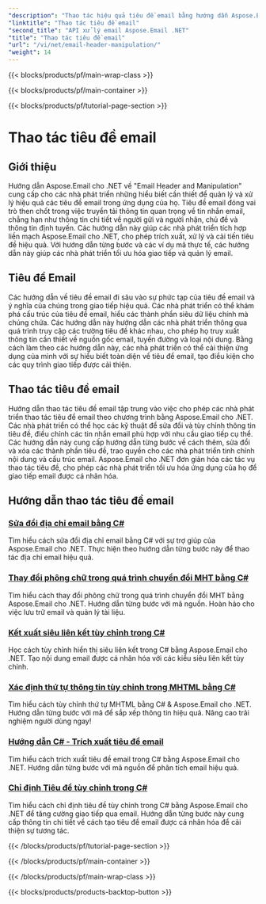 ```yaml
---
"description": "Thao tác hiệu quả tiêu đề email bằng hướng dẫn Aspose.Email cho .NET. Học cách trích xuất, sửa đổi và cá nhân hóa tiêu đề để tăng cường giao tiếp."
"linktitle": "Thao tác tiêu đề email"
"second_title": "API xử lý email Aspose.Email .NET"
"title": "Thao tác tiêu đề email"
"url": "/vi/net/email-header-manipulation/"
"weight": 14
---
```


{{< blocks/products/pf/main-wrap-class >}}

{{< blocks/products/pf/main-container >}}

{{< blocks/products/pf/tutorial-page-section >}}

# Thao tác tiêu đề email


## Giới thiệu

Hướng dẫn Aspose.Email cho .NET về "Email Header and Manipulation" cung cấp cho các nhà phát triển những hiểu biết cần thiết để quản lý và xử lý hiệu quả các tiêu đề email trong ứng dụng của họ. Tiêu đề email đóng vai trò then chốt trong việc truyền tải thông tin quan trọng về tin nhắn email, chẳng hạn như thông tin chi tiết về người gửi và người nhận, chủ đề và thông tin định tuyến. Các hướng dẫn này giúp các nhà phát triển tích hợp liền mạch Aspose.Email cho .NET, cho phép trích xuất, xử lý và cải tiến tiêu đề hiệu quả. Với hướng dẫn từng bước và các ví dụ mã thực tế, các hướng dẫn này giúp các nhà phát triển tối ưu hóa giao tiếp và quản lý email.

## Tiêu đề Email

Các hướng dẫn về tiêu đề email đi sâu vào sự phức tạp của tiêu đề email và ý nghĩa của chúng trong giao tiếp hiệu quả. Các nhà phát triển có thể khám phá cấu trúc của tiêu đề email, hiểu các thành phần siêu dữ liệu chính mà chúng chứa. Các hướng dẫn này hướng dẫn các nhà phát triển thông qua quá trình truy cập các trường tiêu đề khác nhau, cho phép họ truy xuất thông tin cần thiết về nguồn gốc email, tuyến đường và loại nội dung. Bằng cách làm theo các hướng dẫn này, các nhà phát triển có thể cải thiện ứng dụng của mình với sự hiểu biết toàn diện về tiêu đề email, tạo điều kiện cho các quy trình giao tiếp được cải thiện.

## Thao tác tiêu đề email

Hướng dẫn thao tác tiêu đề email tập trung vào việc cho phép các nhà phát triển thao tác tiêu đề email theo chương trình bằng Aspose.Email cho .NET. Các nhà phát triển có thể học các kỹ thuật để sửa đổi và tùy chỉnh thông tin tiêu đề, điều chỉnh các tin nhắn email phù hợp với nhu cầu giao tiếp cụ thể. Các hướng dẫn này cung cấp hướng dẫn từng bước về cách thêm, sửa đổi và xóa các thành phần tiêu đề, trao quyền cho các nhà phát triển tinh chỉnh nội dung và cấu trúc email. Aspose.Email cho .NET đơn giản hóa các tác vụ thao tác tiêu đề, cho phép các nhà phát triển tối ưu hóa ứng dụng của họ để giao tiếp email được cá nhân hóa.

## Hướng dẫn thao tác tiêu đề email
### [Sửa đổi địa chỉ email bằng C#](./modifying-email-addresses-with-csharp/)
Tìm hiểu cách sửa đổi địa chỉ email bằng C# với sự trợ giúp của Aspose.Email cho .NET. Thực hiện theo hướng dẫn từng bước này để thao tác địa chỉ email hiệu quả.
### [Thay đổi phông chữ trong quá trình chuyển đổi MHT bằng C#](./changing-fonts-during-mht-conversion-using-csharp/)
Tìm hiểu cách thay đổi phông chữ trong quá trình chuyển đổi MHT bằng Aspose.Email cho .NET. Hướng dẫn từng bước với mã nguồn. Hoàn hảo cho việc lưu trữ email và quản lý tài liệu.
### [Kết xuất siêu liên kết tùy chỉnh trong C# ](./custom-hyperlink-rendering-in-csharp/)
Học cách tùy chỉnh hiển thị siêu liên kết trong C# bằng Aspose.Email cho .NET. Tạo nội dung email được cá nhân hóa với các kiểu siêu liên kết tùy chỉnh.
### [Xác định thứ tự thông tin tùy chỉnh trong MHTML bằng C#](./defining-custom-order-of-information-in-mhtml-with-csharp/)
Tìm hiểu cách tùy chỉnh thứ tự MHTML bằng C# & Aspose.Email cho .NET. Hướng dẫn từng bước với mã để sắp xếp thông tin hiệu quả. Nâng cao trải nghiệm người dùng ngay!
### [Hướng dẫn C# - Trích xuất tiêu đề email](./csharp-guide-extracting-email-headers/)
Tìm hiểu cách trích xuất tiêu đề email trong C# bằng Aspose.Email cho .NET. Hướng dẫn từng bước với mã nguồn để phân tích email hiệu quả. 
### [Chỉ định Tiêu đề tùy chỉnh trong C#](./specifying-custom-headers-in-csharp/)
Tìm hiểu cách chỉ định tiêu đề tùy chỉnh trong C# bằng Aspose.Email cho .NET để tăng cường giao tiếp qua email. Hướng dẫn từng bước này cung cấp thông tin chi tiết về cách tạo tiêu đề email được cá nhân hóa để cải thiện sự tương tác.

{{< /blocks/products/pf/tutorial-page-section >}}

{{< /blocks/products/pf/main-container >}}

{{< /blocks/products/pf/main-wrap-class >}}

{{< blocks/products/products-backtop-button >}}